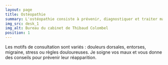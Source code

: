 ```yaml
---
layout: page
title: Ostéopathie
summary: L'ostéopathie consiste à prévenir, diagnostiquer et traiter manuellement les dysfonctions du corps humain susceptibles d'en altérer l'état de santé.
img_src: desk_1
img_alt: Bureau du cabinet de Thibaud Colombel
position: 1
---
```


Les motifs de consultation sont variés : douleurs dorsales, entorses, migraine, stress ou règles douloureuses. Je soigne vos maux et vous donne des conseils pour prévenir leur réapparition.
